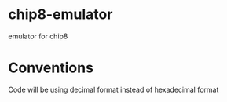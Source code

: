# chip8-emulator
emulator for chip8

# Conventions
Code will be using decimal format instead of hexadecimal format
